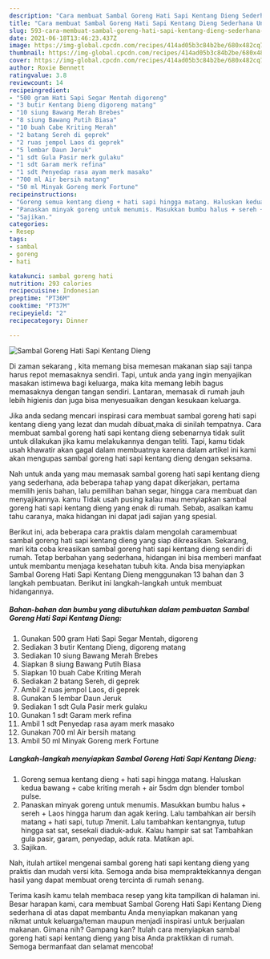 ```yaml
---
description: "Cara membuat Sambal Goreng Hati Sapi Kentang Dieng Sederhana Untuk Jualan"
title: "Cara membuat Sambal Goreng Hati Sapi Kentang Dieng Sederhana Untuk Jualan"
slug: 593-cara-membuat-sambal-goreng-hati-sapi-kentang-dieng-sederhana-untuk-jualan
date: 2021-06-18T13:46:23.437Z
image: https://img-global.cpcdn.com/recipes/414ad05b3c84b2be/680x482cq70/sambal-goreng-hati-sapi-kentang-dieng-foto-resep-utama.jpg
thumbnail: https://img-global.cpcdn.com/recipes/414ad05b3c84b2be/680x482cq70/sambal-goreng-hati-sapi-kentang-dieng-foto-resep-utama.jpg
cover: https://img-global.cpcdn.com/recipes/414ad05b3c84b2be/680x482cq70/sambal-goreng-hati-sapi-kentang-dieng-foto-resep-utama.jpg
author: Roxie Bennett
ratingvalue: 3.8
reviewcount: 14
recipeingredient:
- "500 gram Hati Sapi Segar Mentah digoreng"
- "3 butir Kentang Dieng digoreng matang"
- "10 siung Bawang Merah Brebes"
- "8 siung Bawang Putih Biasa"
- "10 buah Cabe Kriting Merah"
- "2 batang Sereh di geprek"
- "2 ruas jempol Laos di geprek"
- "5 lembar Daun Jeruk"
- "1 sdt Gula Pasir merk gulaku"
- "1 sdt Garam merk refina"
- "1 sdt Penyedap rasa ayam merk masako"
- "700 ml Air bersih matang"
- "50 ml Minyak Goreng merk Fortune"
recipeinstructions:
- "Goreng semua kentang dieng + hati sapi hingga matang. Haluskan kedua bawang + cabe kriting merah + air 5sdm dgn blender tombol pulse."
- "Panaskan minyak goreng untuk menumis. Masukkan bumbu halus + sereh + Laos hingga harum dan agak kering. Lalu tambahkan air bersih matang + hati sapi, tutup 7menit. Lalu tambahkan kentangnya, tutup hingga sat sat, sesekali diaduk-aduk. Kalau hampir sat sat Tambahkan gula pasir, garam, penyedap, aduk rata. Matikan api."
- "Sajikan."
categories:
- Resep
tags:
- sambal
- goreng
- hati

katakunci: sambal goreng hati 
nutrition: 293 calories
recipecuisine: Indonesian
preptime: "PT36M"
cooktime: "PT37M"
recipeyield: "2"
recipecategory: Dinner

---
```



![Sambal Goreng Hati Sapi Kentang Dieng](https://img-global.cpcdn.com/recipes/414ad05b3c84b2be/680x482cq70/sambal-goreng-hati-sapi-kentang-dieng-foto-resep-utama.jpg)

Di zaman  sekarang , kita memang bisa memesan makanan siap saji tanpa harus repot memasaknya sendiri. Tapi, untuk anda yang ingin menyajikan masakan istimewa bagi keluarga, maka kita memang lebih bagus memasaknya dengan tangan sendiri. Lantaran, memasak di rumah jauh lebih higienis dan juga bisa menyesuaikan dengan kesukaan keluarga.

Jika anda sedang mencari inspirasi cara membuat sambal goreng hati sapi kentang dieng yang lezat dan mudah dibuat,maka di sinilah tempatnya. Cara membuat sambal goreng hati sapi kentang dieng  sebenarnya tidak sulit untuk dilakukan jika kamu melakukannya dengan teliti. Tapi, kamu tidak usah khawatir akan gagal dalam membuatnya 
karena dalam artikel ini kami akan mengupas sambal goreng hati sapi kentang dieng dengan seksama.  



Nah untuk anda yang mau memasak sambal goreng hati sapi kentang dieng yang sederhana, ada beberapa tahap yang dapat dikerjakan, pertama memilih jenis bahan, lalu pemilihan bahan segar, hingga cara membuat dan menyajikannya. kamu Tidak usah pusing kalau mau menyiapkan sambal goreng hati sapi kentang dieng yang enak di rumah. Sebab, asalkan kamu  tahu caranya, maka hidangan ini dapat jadi sajian yang spesial.

Berikut ini, ada beberapa cara praktis  dalam mengolah caramembuat sambal goreng hati sapi kentang dieng yang siap dikreasikan. Sekarang, mari kita coba kreasikan sambal goreng hati sapi kentang dieng sendiri di rumah. Tetap berbahan yang sederhana, hidangan ini bisa memberi manfaat untuk membantu menjaga kesehatan tubuh kita. Anda bisa menyiapkan Sambal Goreng Hati Sapi Kentang Dieng menggunakan 13 bahan dan 3 langkah pembuatan. Berikut ini langkah-langkah untuk membuat hidangannya.

<!--inarticleads1-->

##### Bahan-bahan dan bumbu yang dibutuhkan dalam pembuatan Sambal Goreng Hati Sapi Kentang Dieng:

1. Gunakan 500 gram Hati Sapi Segar Mentah, digoreng
1. Sediakan 3 butir Kentang Dieng, digoreng matang
1. Sediakan 10 siung Bawang Merah Brebes
1. Siapkan 8 siung Bawang Putih Biasa
1. Siapkan 10 buah Cabe Kriting Merah
1. Sediakan 2 batang Sereh, di geprek
1. Ambil 2 ruas jempol Laos, di geprek
1. Gunakan 5 lembar Daun Jeruk
1. Sediakan 1 sdt Gula Pasir merk gulaku
1. Gunakan 1 sdt Garam merk refina
1. Ambil 1 sdt Penyedap rasa ayam merk masako
1. Gunakan 700 ml Air bersih matang
1. Ambil 50 ml Minyak Goreng merk Fortune




<!--inarticleads2-->

##### Langkah-langkah menyiapkan Sambal Goreng Hati Sapi Kentang Dieng:

1. Goreng semua kentang dieng + hati sapi hingga matang. Haluskan kedua bawang + cabe kriting merah + air 5sdm dgn blender tombol pulse.
1. Panaskan minyak goreng untuk menumis. Masukkan bumbu halus + sereh + Laos hingga harum dan agak kering. Lalu tambahkan air bersih matang + hati sapi, tutup 7menit. Lalu tambahkan kentangnya, tutup hingga sat sat, sesekali diaduk-aduk. Kalau hampir sat sat Tambahkan gula pasir, garam, penyedap, aduk rata. Matikan api.
1. Sajikan.




Nah, itulah artikel mengenai  sambal goreng hati sapi kentang dieng  yang praktis dan mudah versi kita. Semoga anda bisa mempraktekkannya dengan hasil yang dapat membuat oreng tercinta di rumah senang. 

Terima kasih kamu telah membaca resep yang kita tampilkan di halaman ini. Besar harapan kami, cara membuat  Sambal Goreng Hati Sapi Kentang Dieng sederhana di atas dapat membantu Anda menyiapkan makanan yang nikmat untuk keluarga/teman maupun menjadi inspirasi untuk berjualan makanan. Gimana nih? Gampang kan? Itulah cara menyiapkan sambal goreng hati sapi kentang dieng yang bisa Anda praktikkan di rumah. Semoga bermanfaat dan selamat mencoba!

